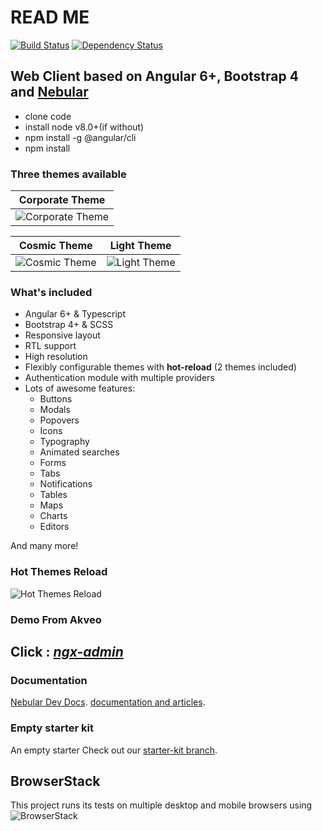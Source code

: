 # READ ME

[![Build Status](https://travis-ci.org/akveo/ngx-admin.svg?branch=master)](https://travis-ci.org/akveo/ngx-admin)
[![Dependency Status](https://david-dm.org/akveo/ngx-admin/status.svg)](https://david-dm.org/akveo/ng2-admin)

## Web Client based on Angular 6+, Bootstrap 4 and [Nebular](https://github.com/akveo/nebular)

+ clone code
+ install node v8.0+(if without)
+ npm install -g @angular/cli
+ npm install

### Three themes available

| Corporate Theme |
|:---------------:|
|![Corporate Theme](https://i.imgur.com/axbJYdN.png)|

| Cosmic Theme | Light Theme |
|:------------:|:--------------:|
|![Cosmic Theme](https://i.imgur.com/FgRZcqL.png)|![Light Theme](https://i.imgur.com/fozHlRJ.png)|

### What's included

+ Angular 6+ & Typescript
+ Bootstrap 4+ & SCSS
+ Responsive layout
+ RTL support
+ High resolution
+ Flexibly configurable themes with **hot-reload** (2 themes included)
+ Authentication module with multiple providers
+ Lots of awesome features:
  + Buttons
  + Modals
  + Popovers
  + Icons
  + Typography
  + Animated searches
  + Forms
  + Tabs
  + Notifications
  + Tables
  + Maps
  + Charts
  + Editors

And many more!

### Hot Themes Reload

![Hot Themes Reload](https://i.imgur.com/XoJtfvK.gif)

### Demo From Akveo

## Click :  ***[ngx-admin](http://akveo.com/ngx-admin/)***

### Documentation

[Nebular Dev Docs](https://github.com/akveo/nebular/blob/master/DEV_DOCS.md).
[documentation and articles](https://akveo.github.io/nebular/docs/guides/install-based-on-starter-kit).

### Empty starter kit

An empty starter  Check out our [starter-kit branch](https://github.com/CodeDeity/htf-web-client/tree/starter-kit).

## BrowserStack

This project runs its tests on multiple desktop and mobile browsers using
![BrowserStack](https://cloud.githubusercontent.com/assets/131406/22254249/534d889e-e254-11e6-8427-a759fb23b7bd.png)

